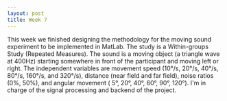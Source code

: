 ```yaml
---
layout: post
title: Week 7
---
```

This week we finished designing the methodology for the moving sound experiment to be implemented in MatLab. The study is a Within-groups Study (Repeated Measures). The sound is a moving object (a triangle wave at 400Hz) starting somewhere in front of the participant and moving left or right. The independent variables are movement speed (10°/s, 20°/s, 40°/s, 80°/s, 160°/s, and 320°/s), distance (near field and far field), noise ratios (0%, 50%), and angular movement ( 5°, 20°, 40°, 60°, 90°, 120°). I'm in charge of the signal processing and backend of the project.

